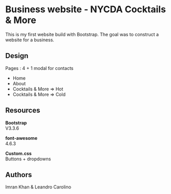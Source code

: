 <h1>Business website - NYCDA Cocktails & More</h1>

This is my first website build with Bootstrap. The goal was to construct a website for a business.

<h2>Design</h2>

Pages	: 4 + 1 modal for contacts

<ul>
	<li>Home</li>
	<li>About</li>
	<li>Cocktails & More => Hot</li>
	<li>Cocktails & More => Cold</li>
</ul>

<h2>Resources</h2>

<strong>Bootstrap</strong><br>
V3.3.6
<p></p>
<strong>font-awesome</strong><br>
4.6.3
	
<strong>Custom.css</strong><br>
Buttons + dropdowns

<h2>Authors</h2>
Imran Khan & Leandro Carolino








